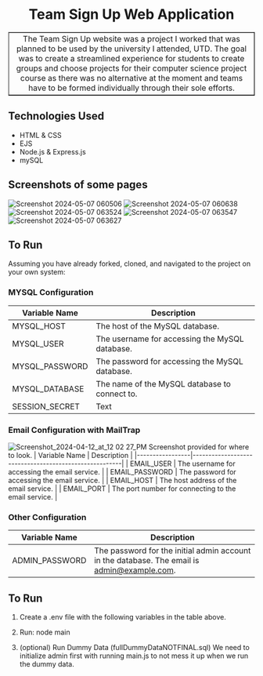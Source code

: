 <h1 align= "Center">Team Sign Up Web Application
</h1>

<table border = "1">
    <tr>
        <td align="center">
        The Team Sign Up website was a project I worked that was planned to be used by the university I attended, UTD. The goal was to create a streamlined experience for students to create groups and choose projects for their computer science project course as there was no alternative at the moment and teams have to be formed individually through their sole efforts.
        </td>
    </tr>
</table>

<h2> Technologies Used </h2>

- HTML & CSS
- EJS
- Node.js & Express.js
- mySQL

<h2> Screenshots of some pages </h2>

![Screenshot 2024-05-07 060506](https://github.com/JustinAEgg/TeamSignUp/assets/116119742/2749b774-8187-4d47-b3a1-1a247d36ad84)
![Screenshot 2024-05-07 060638](https://github.com/JustinAEgg/TeamSignUp/assets/116119742/257fb4d1-1e88-4f40-9374-40f7be1ad615)
![Screenshot 2024-05-07 063524](https://github.com/JustinAEgg/TeamSignUp/assets/116119742/145ccc29-7621-40a0-b9fd-9935e7e6f96f)
![Screenshot 2024-05-07 063547](https://github.com/JustinAEgg/TeamSignUp/assets/116119742/43d1bb79-10ba-4f43-a7d2-cc0204c47907)
![Screenshot 2024-05-07 063627](https://github.com/JustinAEgg/TeamSignUp/assets/116119742/20642ae4-13d4-43b2-b486-6670bd28f85b)






<h2> To Run </h2>
Assuming you have already forked, cloned, and navigated to the project on your own system:
 
### MYSQL Configuration

| Variable Name   | Description                                           |
|-----------------|-------------------------------------------------------|
| MYSQL_HOST      | The host of the MySQL database.                       |
| MYSQL_USER      | The username for accessing the MySQL database.        |
| MYSQL_PASSWORD  | The password for accessing the MySQL database.        |
| MYSQL_DATABASE  | The name of the MySQL database to connect to.         |
| SESSION_SECRET  | Text                                                  |

### Email Configuration with MailTrap

![Screenshot_2024-04-12_at_12 02 27_PM](https://github.com/JustinAEgg/TeamSignUp/assets/116119742/1060b07c-8203-45ce-a85d-e80108d5cbdb)
Screenshot provided for where to look.
| Variable Name   | Description                                           |
|-----------------|-------------------------------------------------------|
| EMAIL_USER      | The username for accessing the email service.         |
| EMAIL_PASSWORD  | The password for accessing the email service.         |
| EMAIL_HOST      | The host address of the email service.                |
| EMAIL_PORT      | The port number for connecting to the email service.  |

### Other Configuration

| Variable Name   | Description                                           |
|-----------------|-------------------------------------------------------|
| ADMIN_PASSWORD  | The password for the initial admin account in the database. The email is admin@example.com. |

## To Run
1. Create a .env file with the following variables in the table above.

2. Run: node main

3. (optional) Run Dummy Data (fullDummyDataNOTFINAL.sql) We need to initialize admin first with running main.js to not mess it up when we run the dummy data.

